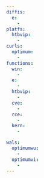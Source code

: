 ```yaml
---
diffis:
  e:
    -
platfs:
  htbvip:
    -
curls:
  optimum:
    -
functions:
  win:
    -
  e:
    -
  htbvip:
    -
  cve:
    -
  rce:
    -
  kern:
    -

wals:
  optimumwu:
    -
  optimumvi:
    -
---
```

